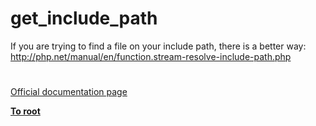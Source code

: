 # get_include_path




<div class="phpcode"><span class="html">
If you are trying to find a file on your include path, there is a better way: <a href="http://php.net/manual/en/function.stream-resolve-include-path.php" rel="nofollow" target="_blank">http://php.net/manual/en/function.stream-resolve-include-path.php</a></span>
</div>
  

#

[Official documentation page](https://www.php.net/manual/en/function.get-include-path.php)

**[To root](/)**